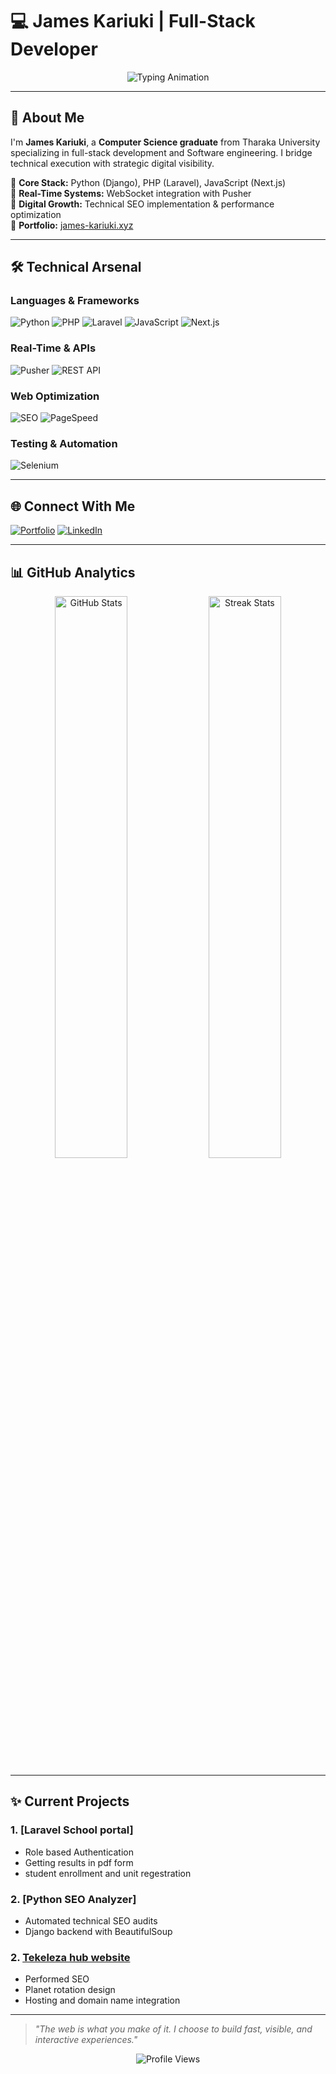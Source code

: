 # 💻 **James Kariuki** | Full-Stack Developer

<div align="center">
  <img src="https://readme-typing-svg.herokuapp.com?font=Fira+Code&weight=600&size=24&duration=3000&pause=500&color=4F8CC9&center=true&vCenter=true&width=600&lines=Python+Developer;Laravel+Specialist;Web+Automation+Expert;SEO+Optimized+Solutions" alt="Typing Animation" />
</div>

---

## 🚀 **About Me**
I'm **James Kariuki**, a **Computer Science graduate** from Tharaka University specializing in full-stack development and Software engineering. I bridge technical execution with strategic digital visibility.

🔹 **Core Stack:** Python (Django), PHP (Laravel), JavaScript (Next.js)  
🔹 **Real-Time Systems:** WebSocket integration with Pusher  
🔹 **Digital Growth:** Technical SEO implementation & performance optimization  
🔹 **Portfolio:** [james-kariuki.xyz](https://james-kariuki.xyz)  

---

## 🛠 **Technical Arsenal**

### **Languages & Frameworks**
![Python](https://img.shields.io/badge/Python-3776AB?style=for-the-badge&logo=python&logoColor=white)
![PHP](https://img.shields.io/badge/PHP-777BB4?style=for-the-badge&logo=php&logoColor=white)
![Laravel](https://img.shields.io/badge/Laravel-FF2D20?style=for-the-badge&logo=laravel&logoColor=white)
![JavaScript](https://img.shields.io/badge/JavaScript-F7DF1E?style=for-the-badge&logo=javascript&logoColor=black)
![Next.js](https://img.shields.io/badge/Next.js-000000?style=for-the-badge&logo=nextdotjs&logoColor=white)

### **Real-Time & APIs**
![Pusher](https://img.shields.io/badge/Pusher-300D4F?style=for-the-badge&logo=pusher&logoColor=white)
![REST API](https://img.shields.io/badge/REST_API-FF6C37?style=for-the-badge&logo=postman&logoColor=white)

### **Web Optimization**
![SEO](https://img.shields.io/badge/SEO-0D8BBA?style=for-the-badge&logo=google&logoColor=white)
![PageSpeed](https://img.shields.io/badge/PageSpeed-4285F4?style=for-the-badge&logo=google&logoColor=white)

### **Testing & Automation**
![Selenium](https://img.shields.io/badge/Selenium-43B02A?style=for-the-badge&logo=selenium&logoColor=white)

---

## 🌐 **Connect With Me**
[![Portfolio](https://img.shields.io/badge/Portfolio-FF4088?style=for-the-badge&logo=vercel&logoColor=white)](https://james-kariuki.xyz)
[![LinkedIn](https://img.shields.io/badge/LinkedIn-0077B5?style=for-the-badge&logo=linkedin&logoColor=white)](https://www.linkedin.com/in/james-kariuki-/)

---

## 📊 **GitHub Analytics**
<div align="center">
  <img src="https://github-readme-stats.vercel.app/api?username=jameskariuki8&show_icons=true&theme=github_dark&hide_border=true" alt="GitHub Stats" width="48%" />
  <img src="https://github-readme-streak-stats.herokuapp.com/?user=jameskariuki8&theme=github-dark&hide_border=true" alt="Streak Stats" width="48%" />
</div>

---

## ✨ **Current Projects**
### 1. [Laravel School portal]
   - Role based Authentication
   - Getting results in pdf form
   - student enrollment and unit regestration

### 2. [Python SEO Analyzer]
   - Automated technical SEO audits
   - Django backend with BeautifulSoup

### 2. [Tekeleza hub website](https://tekelezahub.org)
   - Performed SEO 
   - Planet rotation design
   - Hosting and domain name integration

---

> *"The web is what you make of it. I choose to build fast, visible, and interactive experiences."*  

<div align="center">
  <img src="https://komarev.com/ghpvc/?username=jameskariuki8&label=Profile+Views&color=4F8CC9&style=flat" alt="Profile Views" />
</div>
